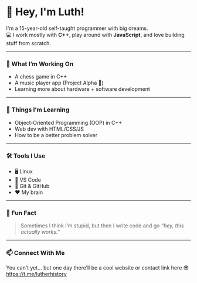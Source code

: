 # 👋 Hey, I'm Luth!

I'm a 15-year-old self-taught programmer with big dreams.  
💻 I work mostly with **C++**, play around with **JavaScript**, and love building stuff from scratch.

---

### 🚀 What I’m Working On

- A chess game in C++
- A music player app (Project Alpha 🎵)
- Learning more about hardware + software development

---

### 🧠 Things I’m Learning

- Object-Oriented Programming (OOP) in C++
- Web dev with HTML/CSS/JS
- How to be a better problem solver

---

### 🛠️ Tools I Use

- 🖥️ Linux
- 🧠 VS Code
- 🧪 Git & GitHub
- ❤️ My brain

---

### 🌟 Fun Fact

> Sometimes I think I’m stupid, but then I write code and go *“hey, this actually works.”*

---

### 📫 Connect With Me

You can’t yet... but one day there’ll be a cool website or contact link here 😎
https://t.me/lutherhistory

